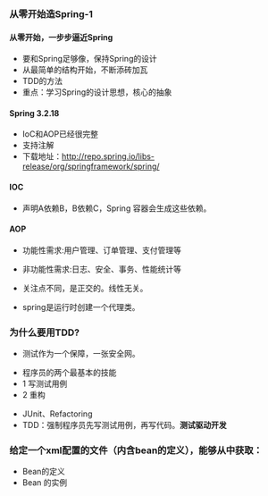 ### 从零开始造Spring-1
#### 从零开始，一步步逼近Spring
- 要和Spring足够像，保持Spring的设计
- 从最简单的结构开始，不断添砖加瓦
- TDD的方法
- 重点：学习Spring的设计思想，核心的抽象
>
#### Spring 3.2.18
- IoC和AOP已经很完整
- 支持注解
- 下载地址：http://repo.spring.io/libs-release/org/springframework/spring/
>
#### IOC
- 声明A依赖B，B依赖C，Spring 容器会生成这些依赖。
>
#### AOP
- 功能性需求:用户管理、订单管理、支付管理等
>
- 非功能性需求:日志、安全、事务、性能统计等
>
- 关注点不同，是正交的。线性无关。
>
- spring是运行时创建一个代理类。
>
### 为什么要用TDD?
- 测试作为一个保障，一张安全网。
>
- 程序员的两个最基本的技能
- 1  写测试用例
- 2  重构
>
- JUnit、Refactoring 
- TDD：强制程序员先写测试用例，再写代码。**测试驱动开发**
>
### 给定一个xml配置的文件（内含bean的定义），能够从中获取：
- Bean的定义
- Bean 的实例
>







